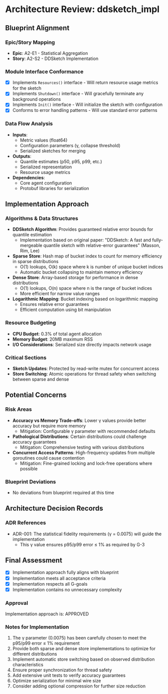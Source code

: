# Architecture Review: ddsketch_impl

## Blueprint Alignment

### Epic/Story Mapping
- **Epic**: A2-E1 - Statistical Aggregation
- **Story**: A2-S2 - DDSketch Implementation

### Module Interface Conformance
- [x] Implements `Resources()` interface - Will return resource usage metrics for the sketch
- [x] Implements `Shutdown()` interface - Will gracefully terminate any background operations
- [x] Implements `Init()` interface - Will initialize the sketch with configuration
- [x] Conforms to error handling patterns - Will use standard error patterns

### Data Flow Analysis
- **Inputs**: 
  - Metric values (float64)
  - Configuration parameters (γ, collapse threshold)
  - Serialized sketches for merging
- **Outputs**: 
  - Quantile estimates (p50, p95, p99, etc.)
  - Serialized representation
  - Resource usage metrics
- **Dependencies**: 
  - Core agent configuration
  - Protobuf libraries for serialization

## Implementation Approach

### Algorithms & Data Structures
- **DDSketch Algorithm**: Provides guaranteed relative error bounds for quantile estimation
  - Implementation based on original paper: "DDSketch: A fast and fully-mergeable quantile sketch with relative-error guarantees" (Masson, Rim, Lee)
- **Sparse Store**: Hash map of bucket index to count for memory efficiency in sparse distributions
  - O(1) lookups, O(k) space where k is number of unique bucket indices
  - Automatic bucket collapsing to maintain memory efficiency
- **Dense Store**: Array-based storage for performance in dense distributions
  - O(1) lookups, O(n) space where n is the range of bucket indices
  - More efficient for narrow value ranges
- **Logarithmic Mapping**: Bucket indexing based on logarithmic mapping
  - Ensures relative error guarantees
  - Efficient computation using bit manipulation

### Resource Budgeting
- **CPU Budget**: 0.3% of total agent allocation
- **Memory Budget**: 20MB maximum RSS
- **I/O Considerations**: Serialized size directly impacts network usage

### Critical Sections
- **Sketch Updates**: Protected by read-write mutex for concurrent access
- **Store Switching**: Atomic operations for thread safety when switching between sparse and dense

## Potential Concerns

### Risk Areas
- **Accuracy vs Memory Trade-offs**: Lower γ values provide better accuracy but require more memory
  - Mitigation: Configurable γ parameter with recommended defaults
- **Pathological Distributions**: Certain distributions could challenge accuracy guarantees
  - Mitigation: Comprehensive testing with various distributions
- **Concurrent Access Patterns**: High-frequency updates from multiple goroutines could cause contention
  - Mitigation: Fine-grained locking and lock-free operations where possible

### Blueprint Deviations
- No deviations from blueprint required at this time

## Architecture Decision Records

### ADR References
- ADR-001: The statistical fidelity requirements (γ = 0.0075) will guide the implementation
  - This γ value ensures p95/p99 error ≤ 1% as required by G-3

## Final Assessment
- [x] Implementation approach fully aligns with blueprint
- [x] Implementation meets all acceptance criteria
- [x] Implementation respects all G-goals
- [x] Implementation contains no unnecessary complexity

### Approval
Implementation approach is: APPROVED

### Notes for Implementation
1. The γ parameter (0.0075) has been carefully chosen to meet the p95/p99 error ≤ 1% requirement
2. Provide both sparse and dense store implementations to optimize for different distributions
3. Implement automatic store switching based on observed distribution characteristics
4. Ensure proper synchronization for thread safety
5. Add extensive unit tests to verify accuracy guarantees
6. Optimize serialization for minimal wire size
7. Consider adding optional compression for further size reduction
